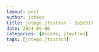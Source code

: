 ```yaml
---
layout: post
author: jotego
title: jotego.jtoutrun - 3a2e91f
date: 2024-09-06
categories: [Arcade, jtoutrun]
tags: [jotego.jtoutrun]
---
```


